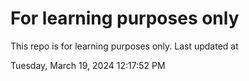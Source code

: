 # For learning purposes only
This repo is for learning purposes only.
Last updated at

Tuesday, March 19, 2024 12:17:52 PM

